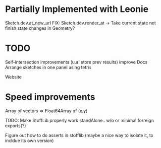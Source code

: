 Partially Implemented with Leonie
================================================================
Sketch.dev.at_new_url
FIX: Sketch.dev.render_at -> Take current state not finish state
changes in Geometry?

TODO
================================================================
Self-intersection improvements (u.a. store prev results)
improve Docs
Arrange sketches in one panel using tetris

Website



Speed improvements
===================
Array of vectors => Float64Array of (x,y)

TODO: Make StoffLib properly work standAlone.. w/o or minimal forreign exports(?)


Figure out how to do asserts in stofflib (maybe a nice way to isolate it, to incldue its own version)